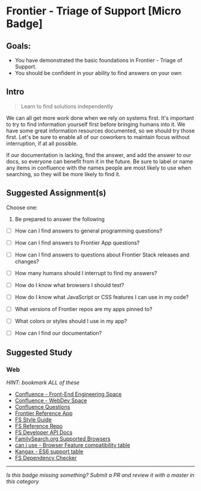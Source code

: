 Frontier - Triage of Support [Micro Badge]
=============================================


Goals:
------

- You have demonstrated the basic foundations in Frontier - Triage of Support.
- You should be confident in your ability to find answers on your own


Intro
-----

> Learn to find solutions independently

We can all get more work done when we rely on systems first. It's important to
try to find information yourself first before bringing humans into it. We have
some great information resources documented, so we should try those first. Let's
be sure to enable all of our coworkers to maintain focus without interruption,
if at all possible.  

If our documentation is lacking, find the answer, and add the answer to our
docs, so everyone can benefit from it in the future. Be sure to label or name
any items in confluence with the names people are most likely to use when
searching, so they will be more likely to find it.


Suggested Assignment(s)
-----------------------

Choose one:

1) Be prepared to answer the following
  - [ ] How can I find answers to general programming questions?
  - [ ] How can I find answers to Frontier App questions?
  - [ ] How can I find answers to questions about Frontier Stack releases and changes?
  - [ ] How many humans should I interrupt to find my answers?
  - [ ] How do I know what browsers I should test?
  - [ ] How do I know what JavaScript or CSS features I can use in my code?
  - [ ] What versions of Frontier repos are my apps pinned to?
  - [ ] What colors or styles should I use in my app?
  - [ ] How can I find our documentation?


Suggested Study
---------------

### Web
*HINT: bookmark ALL of these*

- [Confluence - Front-End Engineering Space](https://almtools.ldschurch.org/fhconfluence/display/Product/Front-end+Engineering+Group)
- [Confluence - WebDev Space](https://almtools.ldschurch.org/fhconfluence/display/WD/Web+Dev)
- [Confluence Questions](https://almtools.ldschurch.org/fhconfluence/questions)
- [Frontier Reference App](https://familysearch.org/reference/frontier/)
- [FS Style Guide](https://familysearch.org/reference/styleguide/)
- [FS Reference Repo](https://github.com/fs-webdev/reference)
- [FS Developer API Docs](https://familysearch.org/developers/docs/api/resources)
- [FamilySearch.org Supported Browsers ](https://almtools.ldschurch.org/fhconfluence/display/Product/FamilySearch.org+Supported+Browsers)
- [can i use - Browser Feature compatibility table](http://caniuse.com/)
- [Kangax - ES6 support table](http://kangax.github.io/compat-table/es6/)
- [FS Dependency Checker](http://fs-dependency-checker.herokuapp.com/)



-----

*Is this badge missing something? Submit a PR and review it with a master in this category*
